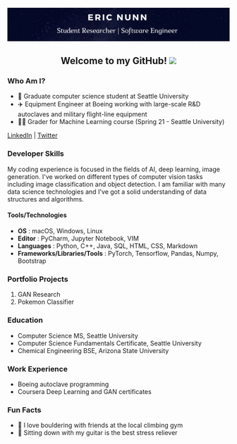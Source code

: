![Eric Nunn](./images/Header.png)

<h2 align="center">Welcome to my GitHub! <img src="https://raw.githubusercontent.com/MartinHeinz/MartinHeinz/master/wave.gif" width="30px"></h2>

### Who Am I?

- 🏫 Graduate computer science student at Seattle University
- ✈️ Equipment Engineer at Boeing working with large-scale R&D autoclaves and military flight-line equipment
- 👨‍🏫 Grader for Machine Learning course (Spring 21 - Seattle University)

[LinkedIn](https://www.linkedin.com/in/eric-j-nunn)
|
[Twitter](https://twitter.com/ericnunn11)

### Developer Skills

My coding experience is focused in the fields of AI, deep learning, image generation. I've worked on different types of computer vision tasks including image classification and object detection. I am familiar with many data science technologies and I've got a solid understanding of data structures and algorithms.

#### Tools/Technologies
- **OS** : macOS, Windows, Linux
- **Editor** : PyCharm, Jupyter Notebook, VIM
- **Languages** : Python, C++, Java, SQL, HTML, CSS, Markdown
- **Frameworks/Libraries/Tools** : PyTorch, Tensorflow, Pandas, Numpy, Bootstrap

### Portfolio Projects
1. GAN Research
2. Pokemon Classifier

### Education
- Computer Science MS, Seattle University
- Computer Science Fundamentals Certificate, Seattle University
- Chemical Engineering BSE, Arizona State University

### Work Experience
- Boeing autoclave programming
- Coursera Deep Learning and GAN certificates

### Fun Facts

- 🧗 I love bouldering with friends at the local climbing gym
- 🎸 Sitting down with my guitar is the best stress reliever
